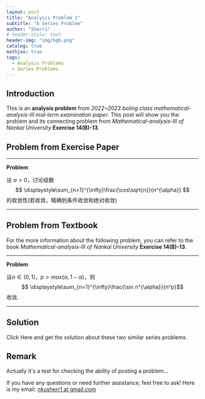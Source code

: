 ```yaml
---
layout: post
title: "Analysis Problem 1"
subtitle: "A Series Problem"
author: "Sherr1"
# header-style: text
header-img: "img/bg6.png"
catalog: true
mathjax: true
tags:
  - Analysis Problems
  - Series Problems
---
```


## Introduction
This is an **analysis problem** from *2022~2023 boling class mathematical-analysis-III mid-term examination paper*. This post will show you the problem and its connecting problem from *Mathematical-analysis-III of Nankai University* **Exercise 14(B)-13**.
## Problem from Exercise Paper
___
**Problem**

设 $\alpha\gt0$，讨论级数$$ \displaystyle\sum_{n=1}^{\infty}\frac{\cos\sqrt{n}}{n^{\alpha}} $$的收敛性(若收敛，精确到条件收敛和绝对收敛)
___
## Problem from Textbook
For the more information about the following problem, you can refer to the book *Mathematical-analysis-III of Nankai University* **Exercise 14(B)-13**.
___
**Problem**

设$\alpha\in(0,1)$，$p>max\lbrace\alpha,1-\alpha\rbrace$，则$$ \displaystyle\sum_{n=1}^{\infty}\frac{\sin n^{\alpha}}{n^p}$$收敛.
___
## Solution
<!-- Click [Here](/files/Problems/Problem2024.11.02两个级数问题.pdf) and get the solution about these two similar series problems. -->
Click Here and get the solution about these two similar series problems.

## Remark
Actually it's a test for checking the ability of posting a problem...

If you have any questions or need further assistance, feel free to ask! Here is my email: [nkusherr1 at gmail.com](mailto:nkusherr1@gmail.com)
